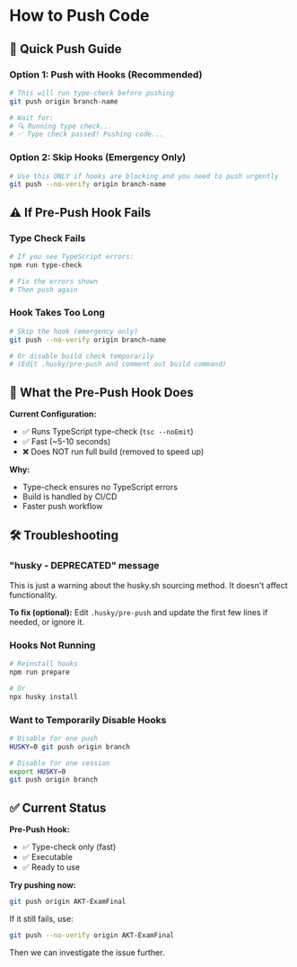 # How to Push Code

## 🚀 Quick Push Guide

### Option 1: Push with Hooks (Recommended)
```bash
# This will run type-check before pushing
git push origin branch-name

# Wait for:
# 🔍 Running type check...
# ✅ Type check passed! Pushing code...
```

### Option 2: Skip Hooks (Emergency Only)
```bash
# Use this ONLY if hooks are blocking and you need to push urgently
git push --no-verify origin branch-name
```

## ⚠️ If Pre-Push Hook Fails

### Type Check Fails
```bash
# If you see TypeScript errors:
npm run type-check

# Fix the errors shown
# Then push again
```

### Hook Takes Too Long
```bash
# Skip the hook (emergency only)
git push --no-verify origin branch-name

# Or disable build check temporarily
# (Edit .husky/pre-push and comment out build command)
```

## 🔧 What the Pre-Push Hook Does

**Current Configuration:**
- ✅ Runs TypeScript type-check (`tsc --noEmit`)
- ✅ Fast (~5-10 seconds)
- ❌ Does NOT run full build (removed to speed up)

**Why:**
- Type-check ensures no TypeScript errors
- Build is handled by CI/CD
- Faster push workflow

## 🛠️ Troubleshooting

### "husky - DEPRECATED" message

This is just a warning about the husky.sh sourcing method. It doesn't affect functionality.

**To fix (optional):**
Edit `.husky/pre-push` and update the first few lines if needed, or ignore it.

### Hooks Not Running

```bash
# Reinstall hooks
npm run prepare

# Or
npx husky install
```

### Want to Temporarily Disable Hooks

```bash
# Disable for one push
HUSKY=0 git push origin branch

# Disable for one session
export HUSKY=0
git push origin branch
```

## ✅ Current Status

**Pre-Push Hook:**
- ✅ Type-check only (fast)
- ✅ Executable
- ✅ Ready to use

**Try pushing now:**
```bash
git push origin AKT-ExamFinal
```

If it still fails, use:
```bash
git push --no-verify origin AKT-ExamFinal
```

Then we can investigate the issue further.


